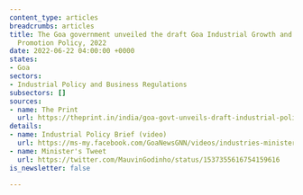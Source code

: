 ```yaml
---
content_type: articles
breadcrumbs: articles
title: The Goa government unveiled the draft Goa Industrial Growth and Investment
  Promotion Policy, 2022
date: 2022-06-22 04:00:00 +0000
states:
- Goa
sectors:
- Industrial Policy and Business Regulations
subsectors: []
sources:
- name: The Print
  url: https://theprint.in/india/goa-govt-unveils-draft-industrial-policy-to-strengthen-single-window-system/999512/
details:
- name: Industrial Policy Brief (video)
  url: https://ms-my.facebook.com/GoaNewsGNN/videos/industries-minister-mauvin-goudinho-briefing-on-draft-goa-industrial-growth-and-/1064728861144802/
- name: Minister's Tweet
  url: https://twitter.com/MauvinGodinho/status/1537355616754159616
is_newsletter: false

---
```

